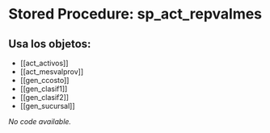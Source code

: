 # Stored Procedure: sp_act_repvalmes

## Usa los objetos:
- [[act_activos]]
- [[act_mesvalprov]]
- [[gen_ccosto]]
- [[gen_clasif1]]
- [[gen_clasif2]]
- [[gen_sucursal]]

*No code available.*
